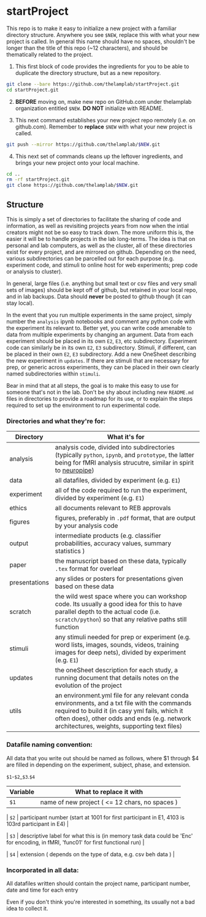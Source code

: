 # startProject

This repo is to make it easy to initialize a new project with a familiar directory structure. Anywhere you see `$NEW`, replace this with what your new project is called. In general this name should have no spaces, shouldn't be longer than the title of this repo (~12 characters), and should be thematically related to the project.

1. This first block of code provides the ingredients for you to be able to duplicate the directory structure, but as a new repository.

```bash
git clone --bare https://github.com/thelamplab/startProject.git
cd startProject.git
```
2. **BEFORE** moving on, make new repo on GitHub.com under thelamplab organization entitled `$NEW`. **DO NOT** initialize with README.

3. This next command establishes your new project repo remotely (i.e. on github.com). Remember to **replace** `$NEW` with what your new project is called.

```bash
git push --mirror https://github.com/thelamplab/$NEW.git
```

4. This next set of commands cleans up the leftover ingredients, and brings your new project onto your local machine.

```bash
cd ..
rm -rf startProject.git
git clone https://github.com/thelamplab/$NEW.git
```

## Structure

This is simply a set of directories to facilitate the sharing of code and information, as well as revisiting projects years from now when the intial creators might not be so easy to track down. The more uniform this is, the easier it will be to handle projects in the lab long-terms. The idea is that on personal and lab computers, as well as the cluster, all of these directories exist for every project, and are mirrored on github. Depending on the need, various subdirectories can be parcelled out for each purpose (e.g. experiment code, and stimuli to online host for web experiments; prep code or analysis to cluster).

In general, large files (i.e. anything but small text or csv files and very small sets of images) should be kept off of github, but retained in your local repo, and in lab backups. Data should **never** be posted to github though (it can stay local).

In the event that you run multiple experiments in the same project, simply number the `analysis` ipynb notebooks and comment any python code with the experiment its relevant to. Better yet, you can write code amenable to data from multiple experiments by changing an argument. Data from each experiment should be placed in its own `E2`, `E3`, etc subdirectory. Experiment code can similarly be in its own `E2`, `E3` subdirectory. Stimuli, if different, can be placed in their own `E2`, `E3` subdirectory.  Add a new OneSheet describing the new experiment in `updates`. If there are stimuli that are necessary for prep, or generic across experiments, they can be placed in their own clearly named subdirectories within `stimuli`.

Bear in mind that at all steps, the goal is to make this easy to use for someone that's not in the lab. Don't be shy about including new `README.md` files in directories to provide a roadmap for its use, or to explain the steps required to set up the environment to run experimental code.


### Directories and what they're for:

| Directory     | What it's for             |
| ------------- |-------------    |
| analysis | analysis code, divided into subdirectories (typically `python`, `ipynb`, and `prototype`, the latter being for fMRI analysis strucutre, similar in spirit to [neuropipe](https://github.com/ntblab/neuropipe)) |
| data | all datafiles, divided by experiment (e.g. `E1`) |
|experiment | all of the code required to run the experiment, divided by experiment (e.g. `E1`) |
|ethics | all documents relevant to REB approvals | 
|figures | figures, preferably in `.pdf` format, that are output by your analysis code | 
| output | intermediate products (e.g. classifier probabilities, accuracy values, summary statistics ) |
| paper | the manuscript based on these data, typically `.tex` format for overleaf | 
|presentations | any slides or posters for presentations given based on these data | 
|scratch | the wild west space where you can workshop code. Its usually a good idea for this to have parallel depth to the actual code (i.e. `scratch/python`) so that any relative paths still function | 
|stimuli | any stimuli needed for prep or experiment (e.g. word lists, images, sounds, videos, training images for deep nets), divided by experiment (e.g. `E1`)|
|updates | the oneSheet description for each study, a running document that details notes on the evolution of the project|
|utils | an environment.yml file for any relevant conda environments, and a txt file with the commands required to build it (in casy yml fails, which it often does), other odds and ends (e.g. network architectures, weights, supporting text files)|

### Datafile naming convention:

All data that you write out should be named as follows, where $1 through $4 are filled in depending on the experiment, subject, phase, and extension.

`$1`-`$2`_`$3`.`$4`

| Variable | What to replace it with |
| ------------- |-------------    |
| `$1` | name of new project ( <= 12 chars, no spaces ) | 

| `$2` | participant number (start at 1001 for first participant in E1, 4103 is 103rd participant in E4) |

| `$3` | descriptive label for what this is (in memory task data could be 'Enc' for encoding, in fMRI, 'func01' for first functional run) |

| `$4` | extension ( depends on the type of data, e.g. csv beh data ) |

### Incorporated in all data:

All datafiles written should contain the project name, participant number, date and time for each entry

Even if you don't think you're interested in something, its usually not a bad idea to collect it.
